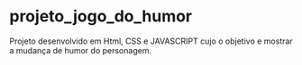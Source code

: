 # projeto_jogo_do_humor
Projeto desenvolvido em Html, CSS e JAVASCRIPT cujo o objetivo e mostrar a mudança de humor do personagem.

